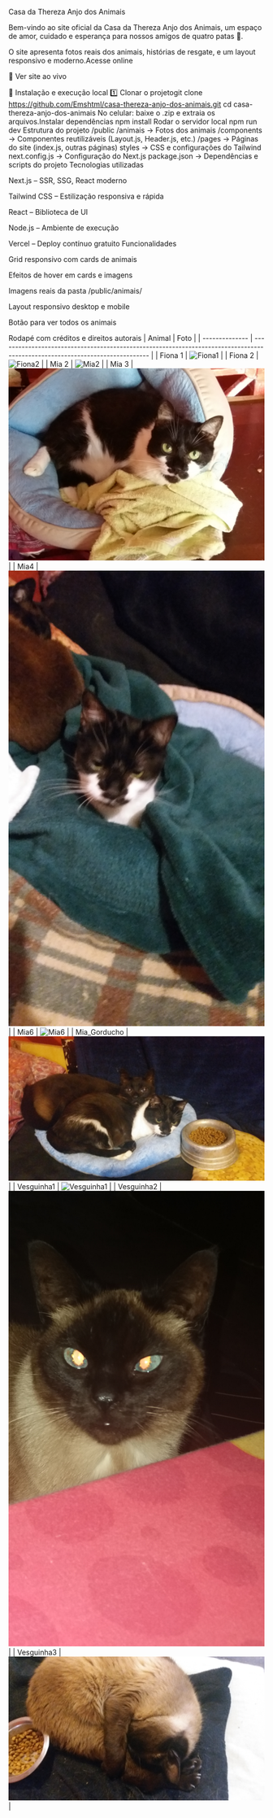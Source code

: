 Casa da Thereza Anjo dos Animais

Bem-vindo ao site oficial da Casa da Thereza Anjo dos Animais, um espaço de amor, cuidado e esperança para nossos amigos de quatro patas 🐾.

O site apresenta fotos reais dos animais, histórias de resgate, e um layout responsivo e moderno.Acesse online

🌟 Ver site ao vivo

🌿 Instalação e execução local
1️⃣ Clonar o projetogit clone https://github.com/Emshtml/casa-thereza-anjo-dos-animais.git
cd casa-thereza-anjo-dos-animais
No celular: baixe o .zip e extraia os arquivos.Instalar dependências npm install
Rodar o servidor local
npm run dev
Estrutura do projeto
/public
   /animais       → Fotos dos animais
/components      → Componentes reutilizáveis (Layout.js, Header.js, etc.)
/pages           → Páginas do site (index.js, outras páginas)
styles           → CSS e configurações do Tailwind
next.config.js   → Configuração do Next.js
package.json     → Dependências e scripts do projeto
Tecnologias utilizadas

Next.js – SSR, SSG, React moderno

Tailwind CSS – Estilização responsiva e rápida

React – Biblioteca de UI

Node.js – Ambiente de execução

Vercel – Deploy contínuo gratuito
Funcionalidades

Grid responsivo com cards de animais

Efeitos de hover em cards e imagens

Imagens reais da pasta /public/animais/

Layout responsivo desktop e mobile

Botão para ver todos os animais

Rodapé com créditos e direitos autorais
| Animal         | Foto                                                                                                                         |
| -------------- | ---------------------------------------------------------------------------------------------------------------------------- |
| Fiona 1        | ![Fiona1](https://raw.githubusercontent.com/Emshtml/casa-thereza-anjo-dos-animais/main/public/animais/fiona1.jpg)            |
| Fiona 2        | ![Fiona2](https://raw.githubusercontent.com/Emshtml/casa-thereza-anjo-dos-animais/main/public/animais/fiona2.jpg)            |
| Mia 2          | ![Mia2](https://raw.githubusercontent.com/Emshtml/casa-thereza-anjo-dos-animais/main/public/animais/mia2.jpg)                |
| Mia 3          | ![Mia3](https://raw.githubusercontent.com/Emshtml/casa-thereza-anjo-dos-animais/main/public/animais/mia3.jpg)                |
| Mia4          | ![Mia4](https://raw.githubusercontent.com/Emshtml/casa-thereza-anjo-dos-animais/main/public/animais/mia4.jpg)                |
| Mia6          | ![Mia6](https://raw.githubusercontent.com/Emshtml/casa-thereza-anjo-dos-animais/main/public/animais/mia6.jpg)                |
| Mia_Gorducho | ![Mia_Gorducho](https://raw.githubusercontent.com/Emshtml/casa-thereza-anjo-dos-animais/main/public/animais/mia_gorducho.jpg) |
| Vesguinha1    | ![Vesguinha1](https://raw.githubusercontent.com/Emshtml/casa-thereza-anjo-dos-animais/main/public/animais/vesguinha1.jpg)    |
| Vesguinha2    | ![Vesguinha2](https://raw.githubusercontent.com/Emshtml/casa-thereza-anjo-dos-animais/main/public/animais/vesguinha2.jpg)    |
| Vesguinha3    | ![Vesguinha3](https://raw.githubusercontent.com/Emshtml/casa-thereza-anjo-dos-animais/main/public/animais/vesguinha3.jpg)    |

